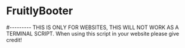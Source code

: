 # FruitlyBooter

#--------- THIS IS ONLY FOR WEBSITES, THIS WILL NOT WORK AS A TERMINAL SCRIPT.
When using this script in your website please give credit!
